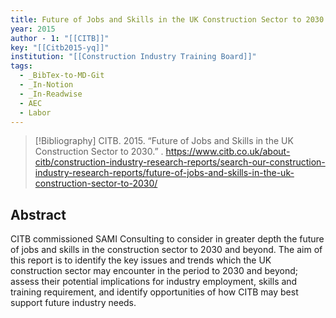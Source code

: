 ```yaml
---
title: Future of Jobs and Skills in the UK Construction Sector to 2030
year: 2015
author - 1: "[[CITB]]"
key: "[[Citb2015-yq]]"
institution: "[[Construction Industry Training Board]]"
tags:
  - _BibTex-to-MD-Git
  - _In-Notion
  - _In-Readwise
  - AEC
  - Labor
---
```


> [!Bibliography]
> CITB. 2015. “Future of Jobs and Skills in the UK Construction Sector to 2030.” . https://www.citb.co.uk/about-citb/construction-industry-research-reports/search-our-construction-industry-research-reports/future-of-jobs-and-skills-in-the-uk-construction-sector-to-2030/

## Abstract
CITB commissioned SAMI Consulting to consider in greater depth the future of jobs and skills in the construction sector to 2030 and beyond. The aim of this report is to identify the key issues and trends which the UK construction sector may encounter in the period to 2030 and beyond; assess their potential implications for industry employment, skills and training requirement, and identify opportunities of how CITB may best support future industry needs.